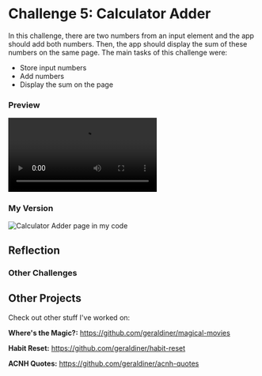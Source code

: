 # Challenge 5: Calculator Adder
In this challenge, there are two numbers from an input element and the app should add both numbers. Then, the app should display the sum of these numbers on the same page. The main tasks of this challenge were:

- Store input numbers
- Add numbers
- Display the sum on the page


### Preview

![Calculator Adder page preview](https://scotch-res.cloudinary.com/image/upload/w_650,q_auto:good,f_auto/v1557521433/uwg2cjo02cg9ydnluiwc.mp4)


### My Version

![Calculator Adder page in my code]()


## Reflection



### Other Challenges




## Other Projects

Check out other stuff I've worked on:

**Where's the Magic?:** https://github.com/geraldiner/magical-movies

**Habit Reset:** https://github.com/geraldiner/habit-reset

**ACNH Quotes:** https://github.com/geraldiner/acnh-quotes
